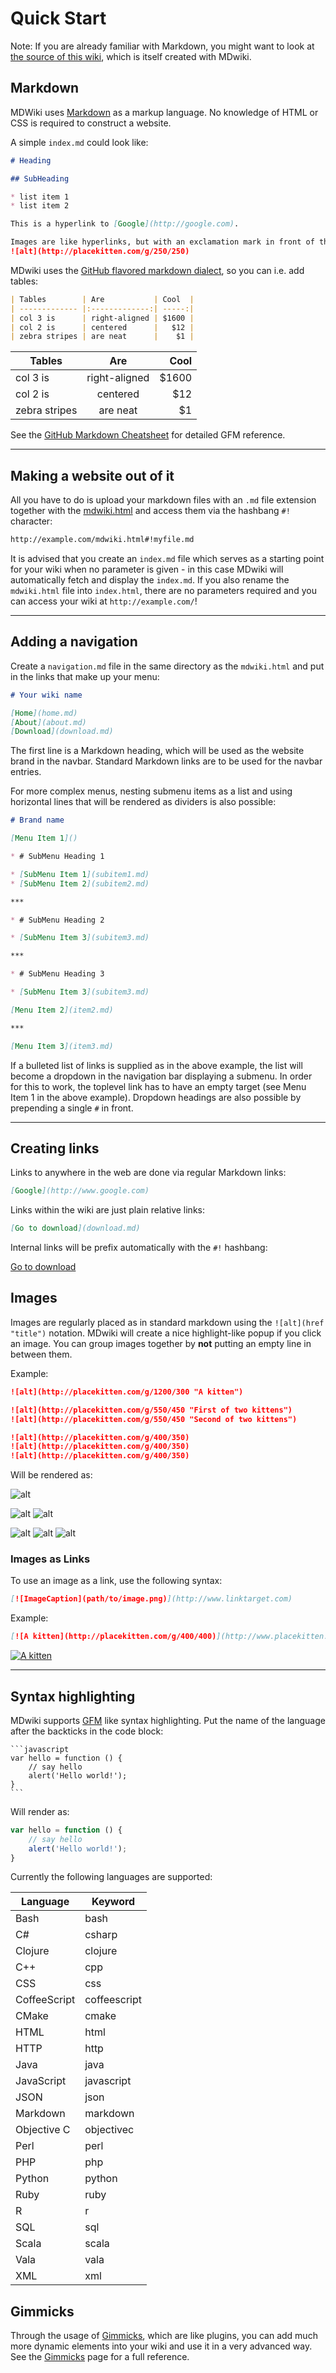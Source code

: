 # Quick Start

Note: If you are already familiar with Markdown, you might want to look at [the source of this wiki][src], which is itself created with MDwiki.

## Markdown

MDWiki uses [Markdown][markdown] as a markup language. No knowledge of HTML or CSS is required to construct a website.

A simple `index.md` could look like:

```md
# Heading

## SubHeading

* list item 1
* list item 2

This is a hyperlink to [Google](http://google.com).

Images are like hyperlinks, but with an exclamation mark in front of them:
![alt](http://placekitten.com/g/250/250)

```

MDwiki uses the [GitHub flavored markdown dialect][gfm], so you can i.e. add tables:

```md
| Tables        | Are           | Cool  |
| ------------- |:-------------:| -----:|
| col 3 is      | right-aligned | $1600 |
| col 2 is      | centered      |   $12 |
| zebra stripes | are neat      |    $1 |
```

| Tables        | Are           | Cool  |
| ------------- |:-------------:| -----:|
| col 3 is      | right-aligned | $1600 |
| col 2 is      | centered      |   $12 |
| zebra stripes | are neat      |    $1 |

See the [GitHub Markdown Cheatsheet][gfmsheet] for detailed GFM reference.

***

## Making a website out of it

All you have to do is upload your markdown files with an `.md` file extension together with the [mdwiki.html][download] and access them via the hashbang `#!` character:

```md
http://example.com/mdwiki.html#!myfile.md
```

It is advised that you create an `index.md` file which serves as a starting point for your wiki when no parameter is given - in this case MDwiki will automatically fetch and display the `index.md`. If you also rename the `mdwiki.html` file into `index.html`, there are no parameters required and you can access your wiki at `http://example.com/`!

***

## Adding a navigation

Create a `navigation.md` file in the same directory as the `mdwiki.html` and put in the links that make up your menu:

```md
# Your wiki name

[Home](home.md)
[About](about.md)
[Download](download.md)

```

The first line is a Markdown heading, which will be used as the website brand in the navbar. Standard Markdown links are to be used for the navbar entries.

For more complex menus, nesting submenu items as a list and using horizontal lines that will be rendered as dividers is also possible:

```md
# Brand name

[Menu Item 1]()

* # SubMenu Heading 1

* [SubMenu Item 1](subitem1.md)
* [SubMenu Item 2](subitem2.md)

***

* # SubMenu Heading 2

* [SubMenu Item 3](subitem3.md)

***

* # SubMenu Heading 3

* [SubMenu Item 3](subitem3.md)

[Menu Item 2](item2.md)

***

[Menu Item 3](item3.md)
```

If a bulleted list of links is supplied as in the above example, the list will become a dropdown in the navigation bar displaying a submenu. In order for this to work, the toplevel link has to have an empty target (see Menu Item 1 in the above example). Dropdown headings are also possible by prepending a single `#` in front.

***

## Creating links

Links to anywhere in the web are done via regular Markdown links:

```md
[Google](http://www.google.com)
```

Links within the wiki are just plain relative links:

```md
[Go to download](download.md)
```

Internal links will be prefix automatically with the `#!` hashbang:

[Go to download](download.md)

## Images

Images are regularly placed as in standard markdown using the `![alt](href "title")` notation. MDwiki will create a nice highlight-like popup if you click an image. You can group images together by __not__ putting an empty line in between them.

Example:

```md
![alt](http://placekitten.com/g/1200/300 "A kitten")

![alt](http://placekitten.com/g/550/450 "First of two kittens")
![alt](http://placekitten.com/g/550/450 "Second of two kittens")

![alt](http://placekitten.com/g/400/350)
![alt](http://placekitten.com/g/400/350)
![alt](http://placekitten.com/g/400/350)
```

Will be rendered as:

![alt](http://placekitten.com/g/1200/300 "A kitten")

![alt](http://placekitten.com/g/550/450 "First of two kittens")
![alt](http://placekitten.com/g/550/450 "Second of two kittens")

![alt](http://placekitten.com/g/400/350)
![alt](http://placekitten.com/g/400/350)
![alt](http://placekitten.com/g/400/350)

### Images as Links

To use an image as a link, use the following syntax:

```md
[![ImageCaption](path/to/image.png)](http://www.linktarget.com)
```

Example:

```md
[![A kitten](http://placekitten.com/g/400/400)](http://www.placekitten.com)
```

[![A kitten](http://placekitten.com/g/400/400)](http://www.placekitten.com)

***

## Syntax highlighting

MDwiki supports [GFM][gfm] like syntax highlighting. Put the name of the language after the backticks in the code block:

````text
```javascript
var hello = function () {
    // say hello
    alert('Hello world!');
}
```
````

Will render as:

```javascript
var hello = function () {
    // say hello
    alert('Hello world!');
}
```

Currently the following languages are supported:

|Language       |Keyword      |
|---------------|-------------|
|Bash           |bash         |
|C#             |csharp       |
|Clojure        |clojure      |
|C++            |cpp          |
|CSS            |css          |
|CoffeeScript   |coffeescript |
|CMake          |cmake        |
|HTML           |html         |
|HTTP           |http         |
|Java           |java         |
|JavaScript     |javascript   |
|JSON           |json         |
|Markdown       |markdown     |
|Objective C    |objectivec   |
|Perl           |perl         |
|PHP            |php          |
|Python         |python       |
|Ruby           |ruby         |
|R              |r            |
|SQL            |sql          |
|Scala          |scala        |
|Vala           |vala         |
|XML            |xml          |

## Gimmicks

Through the usage of [Gimmicks][gimmicks], which are like plugins, you can add much more dynamic elements into your wiki and use it in a very advanced way. See the [Gimmicks][gimmicks] page for a full reference.

[download]: download.md
[gimmicks]: gimmicks.md
[gfm]: http://github.github.com/github-flavored-markdown/
[gfmsheet]: https://github.com/adam-p/markdown-here/wiki/Markdown-Cheatsheet
[markdown]: http://daringfireball.net/projects/markdown/
[src]: https://github.com/Dynalon/mdwiki/tree/gh-pages
